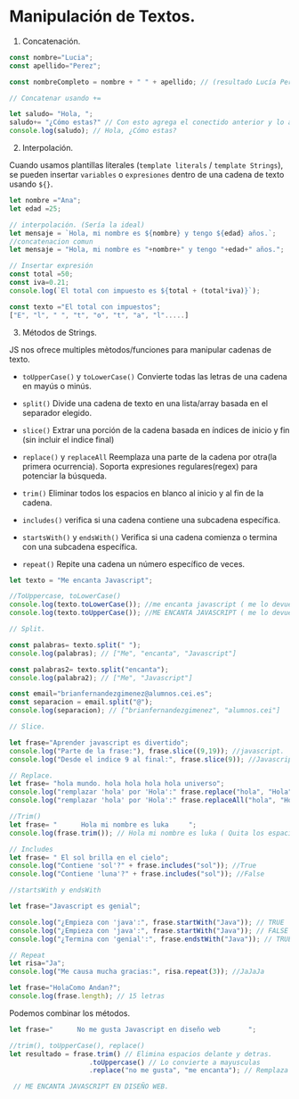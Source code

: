 # Manipulación de Textos.

1. Concatenación.

```js
const nombre="Lucia";
const apellido="Perez";

const nombreCompleto = nombre + " " + apellido; // (resultado Lucía Perez)Sin comillas queda el nombre junto. 

// Concatenar usando +=

let saludo= "Hola, ";
saludo+= "¿Cómo estas?" // Con esto agrega el conectido anterior y lo agrega
console.log(saludo); // Hola, ¿Cómo estas?

```

2. Interpolación.

Cuando usamos plantillas literales (``template literals`` / ``template Strings``), se pueden insertar ``variables`` o ``expresiones`` dentro de una cadena de texto usando ``${}``.

```js
let nombre ="Ana";
let edad =25;

// interpolación. (Sería la ideal)
let mensaje = `Hola, mi nombre es ${nombre} y tengo ${edad} años.`;
//concatenacion comun
let mensaje = "Hola, mi nombre es "+nombre+" y tengo "+edad+" años.";

// Insertar expresión
const total =50;
const iva=0.21;
console.log(`El total con impuesto es ${total + (total*iva)}`);

const texto ="El total con impuestos";
["E", "l", " ", "t", "o", "t", "a", "l".....]
```
3. Métodos de Strings.

JS nos ofrece multiples mètodos/funciones para manipular cadenas de texto.

- `toUpperCase()` y `toLowerCase()`
Convierte todas las letras de una cadena en mayús o minús.

- `split()` 
Divide una cadena de texto en una lista/array basada en el separador elegido.

- `slice()`
Extrar una porción de la cadena basada en índices de inicio y fin (sin incluir el indice final)

- `replace()` y `replaceAll`
Reemplaza una parte de la cadena por otra(la primera ocurrencia).
Soporta expresiones regulares(regex) para potenciar la búsqueda.

- `trim()`
Eliminar todos los espacios en blanco al inicio y al fin de la cadena.

- `includes()`
verifica si una cadena contiene una subcadena específica.

- `startsWith()` y `endsWith()`
Verifica si una cadena comienza o termina con una subcadena específica.

- `repeat()`
Repite una cadena un número específico de veces.

```js
let texto = "Me encanta Javascript";

//ToUppercase, toLowerCase()
console.log(texto.toLowerCase()); //me encanta javascript ( me lo devuelve en minúsculas)
console.log(texto.toUpperCase()); //ME ENCANTA JAVASCRIPT ( me lo devuelve en mayÚsculas)

// Split.

const palabras= texto.split(" ");
console.log(palabras); // ["Me", "encanta", "Javascript"]

const palabras2= texto.split("encanta");
console.log(palabra2); // ["Me", "Javascript"]

const email="brianfernandezgimenez@alumnos.cei.es";
const separacion = email.split("@");
console.log(separacion); // ["brianfernandezgimenez", "alumnos.cei"]

// Slice.

let frase="Aprender javascript es divertido";
console.log("Parte de la frase:"), frase.slice((9,19)); //javascript.
console.log("Desde el indice 9 al final:", frase.slice(9)); //Javascript es divertido.

// Replace.
let frase= "hola mundo. hola hola hola hola universo";
console.log("remplazar 'hola' por 'Hola':" frase.replace("hola", "Hola")); // Cambia la primera que encuentre.
console.log("remplazar 'hola' por 'Hola':" frase.replaceAll("hola", "Hola")); // Cambia todos los que encuentre.

//Trim()
let frase= "      Hola mi nombre es luka     ";
console.log(frase.trim()); // Hola mi nombre es luka ( Quita los espacios de fuera, los que van entre palabras no.)

// Includes
let frase= " El sol brilla en el cielo";
console.log("Contiene 'sol'?" + frase.includes("sol")); //True
console.log("Contiene 'luna'?" + frase.includes("sol")); //False

//startsWith y endsWith

let frase="Javascript es genial";

console.log("¿Empieza con 'java':", frase.startWith("Java")); // TRUE
console.log("¿Empieza con 'java':", frase.startWith("Java")); // FALSE
console.log("¿Termina con 'genial':", frase.endstWith("Java")); // TRUE

// Repeat
let risa="Ja";
console.log("Me causa mucha gracias:", risa.repeat(3)); //JaJaJa

let frase="HolaComo Andan?";
console.log(frase.length); // 15 letras

```

Podemos combinar los métodos.

```js
let frase="      No me gusta Javascript en diseño web       ";

//trim(), toUpperCase(), replace()
let resultado = frase.trim() // Elimina espacios delante y detras.
                    .toUppercase() // Lo convierte a mayusculas
                    .replace("no me gusta", "me encanta"); // Remplaza me encanta por me gusta.

 // ME ENCANTA JAVASCRIPT EN DISEÑO WEB.               
```
